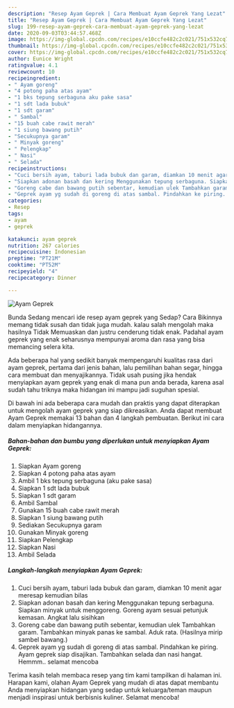 ```yaml
---
description: "Resep Ayam Geprek | Cara Membuat Ayam Geprek Yang Lezat"
title: "Resep Ayam Geprek | Cara Membuat Ayam Geprek Yang Lezat"
slug: 199-resep-ayam-geprek-cara-membuat-ayam-geprek-yang-lezat
date: 2020-09-03T03:44:57.468Z
image: https://img-global.cpcdn.com/recipes/e10ccfe482c2c021/751x532cq70/ayam-geprek-foto-resep-utama.jpg
thumbnail: https://img-global.cpcdn.com/recipes/e10ccfe482c2c021/751x532cq70/ayam-geprek-foto-resep-utama.jpg
cover: https://img-global.cpcdn.com/recipes/e10ccfe482c2c021/751x532cq70/ayam-geprek-foto-resep-utama.jpg
author: Eunice Wright
ratingvalue: 4.1
reviewcount: 10
recipeingredient:
- " Ayam goreng"
- "4 potong paha atas ayam"
- "1 bks tepung serbaguna aku pake sasa"
- "1 sdt lada bubuk"
- "1 sdt garam"
- " Sambal"
- "15 buah cabe rawit merah"
- "1 siung bawang putih"
- "Secukupnya garam"
- " Minyak goreng"
- " Pelengkap"
- " Nasi"
- " Selada"
recipeinstructions:
- "Cuci bersih ayam, taburi lada bubuk dan garam, diamkan 10 menit agar meresap kemudian bilas"
- "Siapkan adonan basah dan kering Menggunakan tepung serbaguna. Siapkan minyak untuk menggoreng. Goreng ayam sesuai petunjuk kemasan. Angkat lalu sisihkan"
- "Goreng cabe dan bawang putih sebentar, kemudian ulek Tambahkan garam. Tambahkan minyak panas ke sambal. Aduk rata. (Hasilnya mirip sambel bawang.)"
- "Geprek ayam yg sudah di goreng di atas sambal. Pindahkan ke piring. Ayam geprek siap disajikan. Tambahkan selada dan nasi hangat. Hemmm.. selamat mencoba"
categories:
- Resep
tags:
- ayam
- geprek

katakunci: ayam geprek 
nutrition: 267 calories
recipecuisine: Indonesian
preptime: "PT21M"
cooktime: "PT52M"
recipeyield: "4"
recipecategory: Dinner

---
```



![Ayam Geprek](https://img-global.cpcdn.com/recipes/e10ccfe482c2c021/751x532cq70/ayam-geprek-foto-resep-utama.jpg)

Bunda Sedang mencari ide resep ayam geprek yang Sedap? Cara Bikinnya memang tidak susah dan tidak juga mudah. kalau salah mengolah maka hasilnya Tidak Memuaskan dan justru cenderung tidak enak. Padahal ayam geprek yang enak seharusnya mempunyai aroma dan rasa yang bisa memancing selera kita.

Ada beberapa hal yang sedikit banyak mempengaruhi kualitas rasa dari ayam geprek, pertama dari jenis bahan, lalu pemilihan bahan segar, hingga cara membuat dan menyajikannya. Tidak usah pusing jika hendak menyiapkan ayam geprek yang enak di mana pun anda berada, karena asal sudah tahu triknya maka hidangan ini mampu jadi suguhan spesial.




Di bawah ini ada beberapa cara mudah dan praktis yang dapat diterapkan untuk mengolah ayam geprek yang siap dikreasikan. Anda dapat membuat Ayam Geprek memakai 13 bahan dan 4 langkah pembuatan. Berikut ini cara dalam menyiapkan hidangannya.

<!--inarticleads1-->

##### Bahan-bahan dan bumbu yang diperlukan untuk menyiapkan Ayam Geprek:

1. Siapkan  Ayam goreng
1. Siapkan 4 potong paha atas ayam
1. Ambil 1 bks tepung serbaguna (aku pake sasa)
1. Siapkan 1 sdt lada bubuk
1. Siapkan 1 sdt garam
1. Ambil  Sambal
1. Gunakan 15 buah cabe rawit merah
1. Siapkan 1 siung bawang putih
1. Sediakan Secukupnya garam
1. Gunakan  Minyak goreng
1. Siapkan  Pelengkap
1. Siapkan  Nasi
1. Ambil  Selada




<!--inarticleads2-->

##### Langkah-langkah menyiapkan Ayam Geprek:

1. Cuci bersih ayam, taburi lada bubuk dan garam, diamkan 10 menit agar meresap kemudian bilas
1. Siapkan adonan basah dan kering Menggunakan tepung serbaguna. Siapkan minyak untuk menggoreng. Goreng ayam sesuai petunjuk kemasan. Angkat lalu sisihkan
1. Goreng cabe dan bawang putih sebentar, kemudian ulek Tambahkan garam. Tambahkan minyak panas ke sambal. Aduk rata. (Hasilnya mirip sambel bawang.)
1. Geprek ayam yg sudah di goreng di atas sambal. Pindahkan ke piring. Ayam geprek siap disajikan. Tambahkan selada dan nasi hangat. Hemmm.. selamat mencoba




Terima kasih telah membaca resep yang tim kami tampilkan di halaman ini. Harapan kami, olahan Ayam Geprek yang mudah di atas dapat membantu Anda menyiapkan hidangan yang sedap untuk keluarga/teman maupun menjadi inspirasi untuk berbisnis kuliner. Selamat mencoba!
